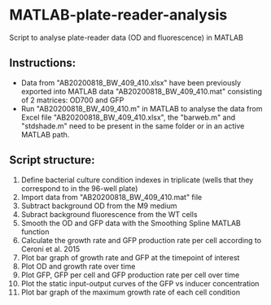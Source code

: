 # MATLAB-plate-reader-analysis
Script to analyse plate-reader data (OD and fluorescence) in MATLAB

## Instructions:
- Data from "AB20200818_BW_409_410.xlsx" have been previously exported into MATLAB data "AB20200818_BW_409_410.mat" consisting of 2 matrices: OD700 and GFP
- Run "AB20200818_BW_409_410.m" in MATLAB to analyse the data from Excel file "AB20200818_BW_409_410.xlsx", the "barweb.m" and "stdshade.m" need to be present in the same folder or in an active MATLAB path.

## Script structure:
1) Define bacterial culture condition indexes in triplicate (wells that they correspond to in the 96-well plate)
2) Import data from "AB20200818_BW_409_410.mat" file
3) Subtract background OD from the M9 medium
4) Subract background fluorescence from the WT cells
5) Smooth the OD and GFP data with the Smoothing Spline MATLAB function
6) Calculate the growth rate and GFP production rate per cell according to Ceroni et al. 2015
7) Plot bar graph of growth rate and GFP at the timepoint of interest
8) Plot OD and growth rate over time
9) Plot GFP, GFP per cell and GFP production rate per cell over time
10) Plot the static input-output curves of the GFP vs inducer concentration
11) Plot bar graph of the maximum growth rate of each cell condition



